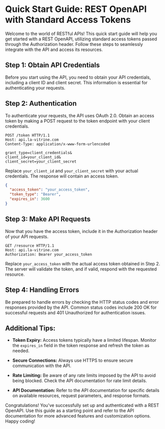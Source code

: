 # Quick Start Guide: REST OpenAPI with Standard Access Tokens

Welcome to the world of RESTful APIs! This quick start guide will help you get started with a REST OpenAPI, utilizing standard access tokens passed through the Authorization header. Follow these steps to seamlessly integrate with the API and access its resources.

## Step 1: Obtain API Credentials

Before you start using the API, you need to obtain your API credentials, including a client ID and client secret. This information is essential for authenticating your requests.

## Step 2: Authentication

To authenticate your requests, the API uses OAuth 2.0. Obtain an access token by making a POST request to the token endpoint with your client credentials.

```http
POST /token HTTP/1.1
Host: api.la-vitrine.com
Content-Type: application/x-www-form-urlencoded

grant_type=client_credentials&
client_id=your_client_id&
client_secret=your_client_secret
```

Replace `your_client_id` and `your_client_secret` with your actual credentials. The response will contain an access token.

```json
{
  "access_token": "your_access_token",
  "token_type": "Bearer",
  "expires_in": 3600
}
```

## Step 3: Make API Requests

Now that you have the access token, include it in the Authorization header of your API requests.

```http
GET /resource HTTP/1.1
Host: api.la-vitrine.com
Authorization: Bearer your_access_token
```

Replace `your_access_token` with the actual access token obtained in Step 2. The server will validate the token, and if valid, respond with the requested resource.

## Step 4: Handling Errors

Be prepared to handle errors by checking the HTTP status codes and error responses provided by the API. Common status codes include 200 OK for successful requests and 401 Unauthorized for authentication issues.

## Additional Tips:

- **Token Expiry:** Access tokens typically have a limited lifespan. Monitor the `expires_in` field in the token response and refresh the token as needed.
  
- **Secure Connections:** Always use HTTPS to ensure secure communication with the API.

- **Rate Limiting:** Be aware of any rate limits imposed by the API to avoid being blocked. Check the API documentation for rate limit details.

- **API Documentation:** Refer to the API documentation for specific details on available resources, request parameters, and response formats.

Congratulations! You've successfully set up and authenticated with a REST OpenAPI. Use this guide as a starting point and refer to the API documentation for more advanced features and customization options. Happy coding!